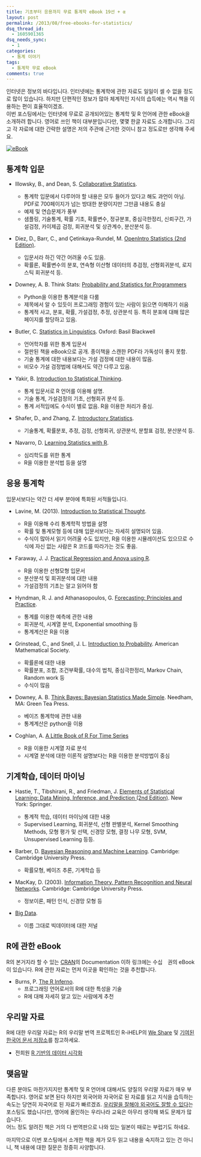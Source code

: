 ```yaml
---
title: 기초부터 응용까지 무료 통계학 eBook 19선 + α
layout: post
permalink: /2013/08/free-ebooks-for-statistics/
dsq_thread_id:
  - 1605901365
dsq_needs_sync:
  - 1
categories:
  - 통계 이야기
tags:
  - 통계학 무료 eBook
comments: true
---
```

인터넷은 정보의 바다입니다. 인터넷에는 통계학에 관한 자료도 일일이 셀 수 없을 정도로 많이 있습니다. 하지만 단편적인 정보가 많아 체계적인 지식의 습득에는 역시 책을 이용하는 편이 효율적이겠죠.  
이번 포스팅에서는 인터넷에 무료로 공개되어있는 통계학 및 R 언어에 관한 eBook을 소개하려 합니다. 영어로 쓰인 책이 대부분입니다만, 몇몇 한글 자료도 소개합니다. 그리고 각 자료에 대한 간략한 설명은 저의 주관에 근거한 것이니 참고 정도로만 생각해 주세요. 

<a href="http://i0.wp.com/farm8.staticflickr.com/7457/9510861772_35b2461799_o.jpg" title="eBook" rel="lightbox"><img src="http://i0.wp.com/farm8.staticflickr.com/7457/9510861772_35b2461799_o.jpg?resize=500%2C333" alt="eBook" title="eBook" class="aligncenter" data-recalc-dims="1" /></a>

## 통계학 입문

*   Illowsky, B., and Dean, S. [Collaborative Statistics][1].
    
    *   통계학 입문에서 다루어야 할 내용은 모두 들어가 있다고 해도 과언이 아님. PDF로 700페이지가 넘는 방대한 분량이지만 그만큼 내용도 충실
    *   예제 및 연습문제가 풍부
    *   샘플링, 기술통계, 확률 기초, 확률변수, 정규분포, 중심극한정리, 신뢰구간, 가설검정, 카이제곱 검정, 회귀분석 및 상관계수, 분산분석 등.

*   Diez, D., Barr, C., and Çetinkaya-Rundel, M. [OpenIntro Statistics (2nd Edition)][2].
    
    *   입문서라 하긴 약간 어려울 수도 있음. 
    *   확률론, 확률변수의 분포, 연속형 이산형 데이터의 추검정, 선형회귀분석, 로지스틱 회귀분석 등. 

*   Downey, A. B. Think Stats: [Probability and Statistics for Programmers][3]
    
    *   Python을 이용한 통계분석을 다룸
    *   제목에서 알 수 있듯이 프로그래밍 경험이 있는 사람이 읽으면 이해하기 쉬움
    *   통계적 사고, 분포, 확률, 가설검정, 추정, 상관분석 등. 특히 분포에 대해 많은 페이지를 할당하고 있음. 

*   Butler, C. [Statistics in Linguistics][4]. Oxford: Basil Blackwell
    
    *   언어학자를 위한 통계 입문서 
    *   절판된 책을 eBook으로 공개. 종이책을 스캔한 PDF라 가독성이 좋지 못함.
    *   기술 통계에 대한 내용보다는 가설 검정에 대한 내용이 많음. 
    *   비모수 가설 검정법에 대해서도 약간 다루고 있음. 

*   Yakir, B. [Introduction to Statistical Thinking][5].
    
    *   통계 입문서로 R 언어를 이용해 설명. 
    *   기술 통계, 가설검정의 기초, 선형회귀 분석 등.
    *   통계 서적임에도 수식이 별로 없음. R을 이용한 처리가 중심.

*   Shafer, D., and Zhang, Z. [Introductory Statistics][6].
    
    *   기술통계, 확률분포, 추정, 검정, 선형회귀, 상관분석, 분할표 검정, 분산분석 등. 

*   Navarro, D. [Learning Statistics with R][7].
    
    *   심리학도를 위한 통계
    *   R을 이용한 분석법 등을 설명

## 응용 통계학

입문서보다는 약간 더 세부 분야에 특화된 서적들입니다. 

*   Lavine, M. (2013). [Introduction to Statistical Thought][8].
    
    *   R을 이용해 수리 통계학적 방법을 설명
    *   확률 및 통계모형 등에 대해 입문서보다는 자세히 설명되어 있음. 
    *   수식이 많아서 읽기 어려울 수도 있지만, R을 이용한 시뮬레이션도 있으므로 수식에 자신 없는 사람은 R 코드를 따라가는 것도 좋음.

*   Faraway, J. J. [Practical Regression and Anova using R][9].
    
    *   R을 이용한 선형모형 입문서
    *   분산분석 및 회귀분석에 대한 내용
    *   가설검정의 기초는 알고 읽어야 함

*   Hyndman, R. J. and Athanasopoulos, G. [Forecasting: Principles and Practice][10].
    
    *   통계를 이용한 예측에 관한 내용
    *   회귀분석, 시계열 분석, Exponential smoothing 등
    *   통계계산은 R을 이용

*   Grinstead, C., and Snell, J. L. [Introduction to Probability][11]. American Mathematical Society.
    
    *   확률론에 대한 내용
    *   확률분포, 조합, 조건부확률, 대수의 법칙, 중심극한정리, Markov Chain, Random work 등 
    *   수식이 많음

*   Downey, A. B. [Think Bayes: Bayesian Statistics Made Simple][12]. Needham, MA: Green Tea Press.
    
    *   베이즈 통계학에 관한 내용
    *   통계계산은 python을 이용

*   Coghlan, A. [A Little Book of R For Time Series][13]
    
    *   R을 이용한 시계열 자료 분석
    *   시계열 분석에 대한 이론적 설명보다는 R을 이용한 분석방법이 중심

## 기계학습, 데이터 마이닝

*   Hastie, T., Tibshirani, R., and Friedman, J. [Elements of Statistical Learning: Data Mining, Inference, and Prediction (2nd Edition)][14]. New York: Springer.
    
    *   통계적 학습, 데이터 마이닝에 대한 내용
    *   Supervised Learning, 회귀분석, 선형 판별분석, Kernel Smoothing Methods, 모형 평가 및 선택, 신경망 모형, 결정 나무 모형, SVM, Unsupervised Learning 등등.

*   Barber, D. [Bayesian Reasoning and Machine Learning][15]. Cambridge: Cambridge University Press.
    
    *   확률모형, 베이즈 추론, 기계학습 등

*   MacKay, D. (2003). [Information Theory, Pattern Recognition and Neural Networks][16]. Cambridge: Cambridge University Press.
    
    *   정보이론, 패턴 인식, 신경망 모형 등 

*   [Big Data][17].
    
    *   이름 그대로 빅데이터에 대한 저널

## R에 관한 eBook

R의 본거지라 할 수 있는 [CRAN][18]의 Documentation 이하 링크에는 수십　권의 eBook이 있습니다. R에 관한 자료는 먼저 이곳을 확인하는 것을 추천합니다. 

*   Burns, P. [The R Inferno][19]. 
    *   프로그래밍 언어로서의 R에 대한 특성을 기술
    *   R에 대해 자세히 알고 있는 사람에게 추천

## 우리말 자료

R에 대한 우리말 자료는 R의 우리말 번역 프로젝트인 R-iHELP의 [We Share][20] 및 [기여된 한국어 문서 저장소][21]를 참고하세요. 

*   전희원 [R 기반의 데이터 시각화][22]

## 맺음말

다른 분야도 마찬가지지만 통계학 및 R 언어에 대해서도 양질의 우리말 자료가 매우 부족합니다. 영어로 보면 된다 하지만 외국어와 자국어로 된 자료를 읽고 지식을 습득하는 속도는 당연히 자국어로 된 자료가 빠르겠죠. [우리말을 잘해야 외국어도 잘할 수 있다][23]는 포스팅도 했습니다만, 영어에 올인하는 우리나라 교육은 아무리 생각해 봐도 문제가 많습니다.  
어느 정도 알려진 책은 거의 다 번역판으로 나와 있는 일본이 때로는 부럽기도 하네요. 

마지막으로 이번 포스팅에서 소개한 책을 제가 모두 읽고 내용을 숙지하고 있는 건 아니니, 책 내용에 대한 질문은 정중히 사양합니다. 

 [1]: http://cnx.org/content/col10522/latest/
 [2]: http://www.openintro.org/stat/
 [3]: http://greenteapress.com/thinkstats/
 [4]: http://www.uwe.ac.uk/hlss/llas/statistics-in-linguistics/bkindex.shtml
 [5]: http://pluto.huji.ac.il/%7Emsby/StatThink/index.html
 [6]: http://www.saylor.org/site/textbooks/Introductory%20Statistics.pdf
 [7]: http://health.adelaide.edu.au/psychology/ccs/teaching/lsr/
 [8]: https://www.math.umass.edu/%7Elavine/Book/book.html
 [9]: http://www.maths.bath.ac.uk/%7Ejjf23/book/
 [10]: http://otexts.com/fpp/
 [11]: http://www.dartmouth.edu/%7Echance/teaching_aids/books_articles/probability_book/amsbook.mac.pdf
 [12]: http://www.greenteapress.com/thinkbayes/
 [13]: http://a-little-book-of-r-for-time-series.readthedocs.org/en/latest/
 [14]: http://www-stat.stanford.edu/%7Etibs/ElemStatLearn/
 [15]: http://web4.cs.ucl.ac.uk/staff/D.Barber/pmwiki/pmwiki.php?n=Brml.HomePage
 [16]: http://www.cs.toronto.edu/%7Emackay/itprnn/book.html
 [17]: http://www.liebertpub.com/big
 [18]: http://cran.r-project.org/
 [19]: http://www.burns-stat.com/documents/books/the-r-inferno/
 [20]: http://ihelp.r-forge.r-project.org/shared.html
 [21]: http://ihelp.r-forge.r-project.org/contributedDocs.html
 [22]: http://freesearch.pe.kr/archives/3891
 [23]: http://wp.me/p1u7fk-6Z